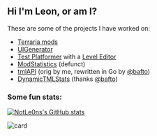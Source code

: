 ## Hi I'm Leon, or am I?
These are some of the projects I have worked on: 
- [Terraria mods](https://github.com/users/NotLe0n/projects/2) 
- [UIGenerator](https://github.com/NotLe0n/UIGenerator)
- [Test Platformer](https://github.com/bafto/Platformer) with a [Level Editor](https://github.com/NotLe0n/LevelEditor)
- [ModStatistics](https://github.com/NotLe0n/ModStats) (defunct)
- [tmlAPI](https://github.com/NotLe0n/tmlapis) (orig by me, rewritten in Go by [@bafto](https://github.com/bafto))
- [DynamicTMLStats](https://github.com/NotLe0n/DynamicTMLStats) (thanks [@bafto](https://github.com/bafto))

### Some fun stats:
[![NotLe0ns's GitHub stats](https://github-readme-stats.vercel.app/api?username=NotLe0n&show_icons=true&theme=tokyonight)](https://github.com/anuraghazra/github-readme-stats)

![card](https://dynamictmlstats.repl.co/?steamid64=76561198278789341)
